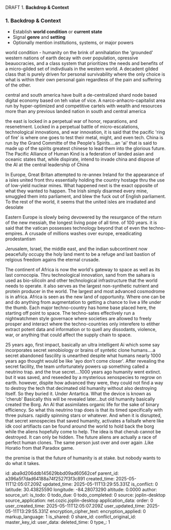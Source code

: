 DRAFT 1. **Backdrop & Context**


### 1. **Backdrop & Context**
- Establish **world condition** or **current state**
- Signal **genre** and **setting**
- Optionally mention institutions, systems, or major powers

world condition - humanity on the brink of annihalation 
the 'grounded' western nations of earth decay with over population, opressive beauocracies, and a class system that prioritizes the needs and benefits of a micro-gilded set of indivdiuals in the western world. A decadent gilded class that is purely driven for personal survivability where the only choice is what is within their own personal gain regardless of the pain and suffering of the other.  

central and south america have built a de-centralized shard node based digital economy based on teh value of vice. A narco-anhacro-capitalist area run by hyper-optimized and competitive cartels with wealth and resources more than any previous landed nation in south and central america

the east is locked in a perpetual war of honor, reparations, and resenetment. Locked in a perpetual battle of micro-escalations, technological innovations, and war innovation, it is said that the pacific 'ring of fire' is where one goes to test their metal, might, and even tech. 
China is run by the Grand Committe of the People's Spirits....an 'ai' that is said to made up of the spirits greatest chinese to lead them into the glorious future. 
The Pacific Alliance of Human Kind is a federation of landed asian and oceanic states that, while dispirate, intend to invade china and dispose of the AI at the central leadership of China 

In Europe, Great Britan attempted to re-annex Ireland for the appearance of a isles united front thru essentially holding the country hostage thru the use of low-yield nuclear mines. What happened next is the exact opposite of what they wanted to happen. The Irish simply disarmed every mine, smuggled them into parliament, and blew the fuck out of English parliament. To the rest of the world, it seems that the united isles are irradiated and desolate

Eastern Europe is slowly being devowered by the resurgance of the return of the new messiah, the longest living pope of all time. of 100 years. it is said that the vatican possesses technology beyond that of even the techno-empires. A crusade of millions washes over europe, ereadicating prodestantism 

Jerusalem, Israel, the middle east, and the indian subcontinent now peacefully occupy the holy land ment to be a refuge and last bastion of relgious freedom agains the eternal crusade. 


The continent of Africa is now the world's gateway to space as well as its last cornocopia. Thru technological innovation, sand from the sahara is used as bio-silicoln and other technological infrastructure that the world needs to operate. it also serves as the largest non-synthetic nutrient and protein producer in the world. The largest and most advanced cosmodrome is in africa. Africa is seen as the new land of opportunity. Where one can be and do anything from augmentation to getting a chance to live a life under the thumb. Each major techno-country has home base placed here, the starting off point to space. The techno-sates effectively run a nightwatchmen style governace where  societies are allowed to freely prosper and interact where the techno-countries only interefere to etither extract potent data and information or to quell any dissodants, violence, war, or anything that could affect the supply chain to space. 

25 years ago, first impact, basically an ultra intelligent Ai which some say incorporates secret xenobiology or brains of syntetic clone humans....a secret abandoned fascility is unearthed despite what humans nearly 1000 years ago thought would be like 'ayo don't come closer'. After revealing the secret facility, the team unfortunately powers up something called a neutrino trap. and the true secret....1000 years ago humanity went extinct. but it was saved, and reseeded by a mysterious xenospecies to regrow on earth. however, dispite how advanced they were, they could not find a way to destroy the tech that decimated old humanity without also destroying itself. So they buried it. Under Antartica. What the device is known as 'cherub' Basically this will be revealed later...but old humanity basically created the Borg. An AI that assimilates organic life for the sake of binary efficiency. So what this neutrino trap does is that its timed specifically with three pulsars. rapidly spinning stars or whatever. And when it is disrupted, that secret xenospecies that saved humanity, activates a failsafe where like idk cool artifiacts can be found around the world to hold back the borg while the aliens hopefully come to help. The idea is that cherub cannot be destroyed. It can only be hidden. The future aliens are actually a race of perfect human clones. The same person just over and over again .Like Horatio from that Paradox game.


the premise is that the future of humanity is at stake. but nobody wants to do what it takes. 

id: aba9d206ddb145629bbd09ad60562cef
parent_id: a396a5f7dad64188a74f2527f3f3c891
created_time: 2025-05-11T12:05:07.209Z
updated_time: 2025-05-11T13:29:55.331Z
is_conflict: 0
latitude: 30.43825590
longitude: -84.28073290
altitude: 0.0000
author: 
source_url: 
is_todo: 0
todo_due: 0
todo_completed: 0
source: joplin-desktop
source_application: net.cozic.joplin-desktop
application_data: 
order: 0
user_created_time: 2025-05-11T12:05:07.209Z
user_updated_time: 2025-05-11T13:29:55.331Z
encryption_cipher_text: 
encryption_applied: 0
markup_language: 1
is_shared: 0
share_id: 
conflict_original_id: 
master_key_id: 
user_data: 
deleted_time: 0
type_: 1